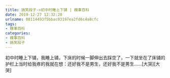 ```yaml
---
title: 搞笑段子->初中时睡上下铺 | 糗事百科
date: 2019-12-27 12:32:20
urlname: 08114493f5bbac03197ea2fd6c4a8cfc
tags: 
- 糗事百科
categories:
- 糗事百科
- 搞笑段子
---
```

初中时睡上下铺，我睡上铺，下床的时候一脚伸出去踩空了，一下就坐在了床铺的护栏上当时给我疼的我就在想：还好我不是男生，还好我不是男生……[大哭][大哭]


